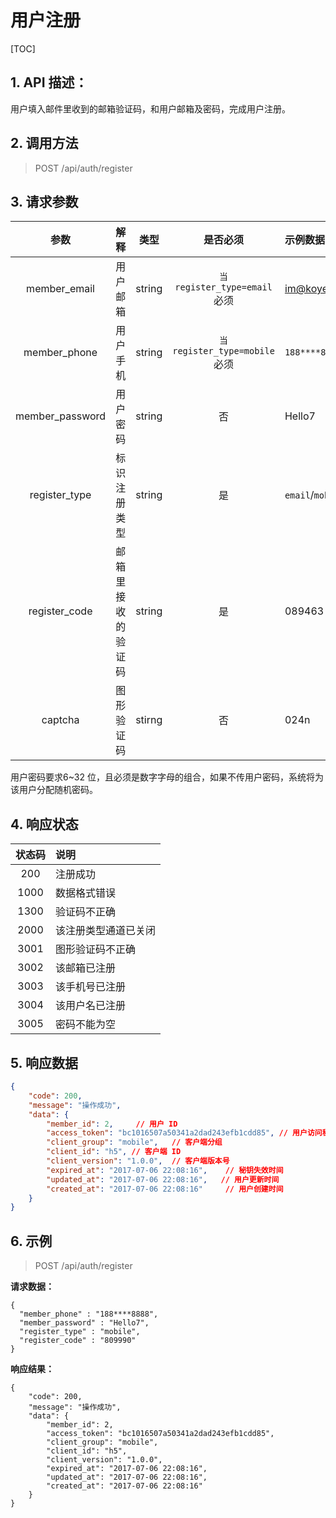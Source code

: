 # 用户注册

[TOC]

## 1. API 描述：

用户填入邮件里收到的邮箱验证码，和用户邮箱及密码，完成用户注册。

## 2. 调用方法

> POST /api/auth/register

## 3. 请求参数

参数 | 解释 | 类型 | 是否必须 | 示例数据
:---:|:---|:---:|:---:|:---
member_email | 用户邮箱 | string | `当 register_type=email` 必须 | im@koyeo.io
member_phone | 用户手机 | string | `当 register_type=mobile` 必须 | `188****8888`
member_password | 用户密码 | string | 否 | Hello7
register_type | 标识注册类型 | string | 是 | `email`/`mobile`
register_code | 邮箱里接收的验证码 | string | 是 | 089463
captcha | 图形验证码 | stirng | 否 | 024n

用户密码要求6~32 位，且必须是数字字母的组合，如果不传用户密码，系统将为该用户分配随机密码。

## 4. 响应状态

状态码 | 说明
:---:|:---
200 | 注册成功
1000 | 数据格式错误
1300 | 验证码不正确
2000 | 该注册类型通道已关闭
3001 | 图形验证码不正确
3002 | 该邮箱已注册
3003 | 该手机号已注册
3004 | 该用户名已注册
3005 | 密码不能为空

## 5. 响应数据

```json
{
    "code": 200,
    "message": "操作成功",
    "data": {
        "member_id": 2,		// 用户 ID
        "access_token": "bc1016507a50341a2dad243efb1cdd85", // 用户访问秘钥
        "client_group": "mobile",	// 客户端分组
        "client_id": "h5", // 客户端 ID
        "client_version": "1.0.0",	// 客户端版本号
        "expired_at": "2017-07-06 22:08:16",	// 秘钥失效时间
        "updated_at": "2017-07-06 22:08:16",   // 用户更新时间
        "created_at": "2017-07-06 22:08:16"     // 用户创建时间
    }
}
```

## 6. 示例

> POST /api/auth/register

**请求数据：**

```josn
{
  "member_phone" : "188****8888",
  "member_password" : "Hello7",
  "register_type" : "mobile",
  "register_code" : "809990"
}
```

**响应结果：**

```josn
{
    "code": 200,
    "message": "操作成功",
    "data": {
        "member_id": 2,
        "access_token": "bc1016507a50341a2dad243efb1cdd85",
        "client_group": "mobile",
        "client_id": "h5",
        "client_version": "1.0.0",
        "expired_at": "2017-07-06 22:08:16",
        "updated_at": "2017-07-06 22:08:16",
        "created_at": "2017-07-06 22:08:16"
    }
}
```